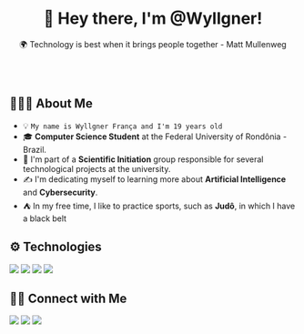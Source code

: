 # 
<h1 align="center">👋 Hey there, I'm @Wyllgner!</h1>

<p align="center">
      🌍 Technology is best when it brings people together - Matt Mullenweg
</p><br><br>

## 👨🏻‍💻 About Me
- 💡 `My name is Wyllgner França and I'm 19 years old`
- 🎓 **Computer Science Student** at the Federal University of Rondônia - Brazil.
- 🔎 I'm part of a **Scientific Initiation** group responsible for several technological projects at the university.
- ✍️ I'm dedicating myself to learning more about **Artificial Intelligence** and **Cybersecurity**.
- ⛺ In my free time, I like to practice sports, such as **Judô**, in which I have a black belt

## ⚙️ Technologies
<p align="left">
<img src="https://img.shields.io/badge/C-00599C?style=for-the-badge&logo=c&logoColor=white" /> 
<img src="https://img.shields.io/badge/Python-3776AB?style=for-the-badge&logo=python&logoColor=white" />  
<img src="https://img.shields.io/badge/Java-ED8B00?style=for-the-badge&logo=openjdk&logoColor=white" />  
<img src="https://img.shields.io/badge/Matlab-FF0000?style=for-the-badge&logo=matlab&logoColor=white" /> 
</p>

## 🤝🏻 Connect with Me
<a href="mailto:wyllgner.dev@gmail.com" target="_blank"><img src="https://img.shields.io/badge/Gmail-D14836?style=for-the-badge&logo=gmail&logoColor=white" target="_blank"></a>
<a href="https://www.linkedin.com/in/wyllgner-frança-174a01252/" target="_blank"><img src="https://img.shields.io/badge/LinkedIn-0077B5?style=for-the-badge&logo=linkedin&logoColor=white" target="_blank"></a> 
<a href="http://lattes.cnpq.br/9849643631995150" target="_blank"> <img src="https://img.shields.io/badge/Curriculum%20LATTES-100000?style=for-the-badge&logo=OFF&logoColor=white" target="_blank"></a> 


